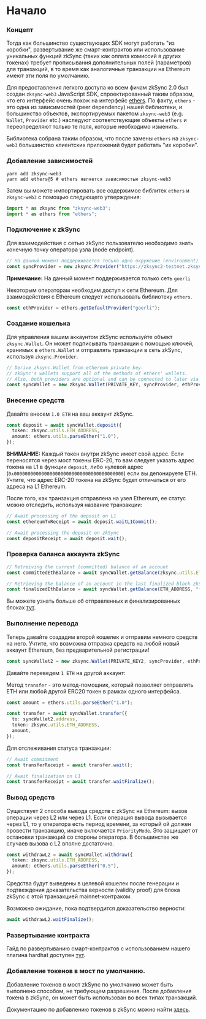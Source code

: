 # Начало

### Концепт <a href="#concept" id="concept"></a>

Тогда как большинство существующих SDK могут работать "из коробки", развертывание же смарт-контрактов или использование уникальных функций zkSync (таких как оплата комиссий в других токенах) требует прописывания дополнительных полей (параметров) для транзакций, в то время как аналогичные транзакции на Ethereum имеют эти поля по умолчанию.

Для предоставления легкого доступа ко всем фичам zkSync 2.0 был создан `zksync-web3` JavaScript SDK, спроектированный таким образом, что его интерфейс очень похож на интерфейс [ethers](https://docs.ethers.io/v5/). По факту, `ethers` - это одна из зависимостей (peer dependency) нашей библиотеки, и большинство объектов, экспортируемых пакетом `zksync-web3` (e.g. `Wallet`, `Provider` etc.) наследуют соответствующие объекты `ethers` и переопределяют только те поля, которые необходимо изменить.

Библиотека собрана таким образом, что после замены `ethers` на `zksync-web3` большинство клиентских приложений будет работать "их коробки".

### Добавление зависимостей <a href="#adding-dependencies" id="adding-dependencies"></a>

```shell
yarn add zksync-web3
yarn add ethers@5 # ethers является зависимостью zksync-web3
```

Затем вы можете импортировать все содержимое библитек `ethers` и `zksync-web3` с помощью следующего утверждения:

```typescript
import * as zksync from "zksync-web3";
import * as ethers from "ethers";
```

### Подключение к zkSync <a href="#connecting-to-zksync" id="connecting-to-zksync"></a>

Для взаимодействия с сетью zkSync пользователю необходимо знать конечную точку оператора узла (node endpoint).

```typescript
// На данный момент поддерживается только одно окружение (environment)
const syncProvider = new zksync.Provider("https://zksync2-testnet.zksync.dev");
```

**Примечание:** На данный момент поддерживается только сеть `goerli`

Некоторым операторам необходим доступ к сети Ethereum. Для взаимодействия с Ethereum следует использовать библиотеку `ethers`.

```typescript
const ethProvider = ethers.getDefaultProvider("goerli");
```

### Создание кошелька <a href="#creating-a-wallet" id="creating-a-wallet"></a>

Для управления вашим аккаунтом zkSync используйте объект `zksync.Wallet`. Он может подписывать транзакции с помощью ключей, хранимых в `ethers.Wallet` и отправлять транзакции в сеть zkSync, используя `zksync.Provider`.

```typescript
// Derive zksync.Wallet from ethereum private key.
// zkSync's wallets support all of the methods of ethers' wallets.
// Also, both providers are optional and can be connected to later via `connect` and `connectToL1`.
const syncWallet = new zksync.Wallet(PRIVATE_KEY, syncProvider, ethProvider);
```

### Внесение средств <a href="#depositing-funds" id="depositing-funds"></a>

Давайте внесем `1.0 ETH` на ваш аккаунт zkSync.

```typescript
const deposit = await syncWallet.deposit({
  token: zksync.utils.ETH_ADDRESS,
  amount: ethers.utils.parseEther("1.0"),
});
```

**ВНИМАНИЕ:** Каждый токен внутри zkSync имеет свой адрес. Если переносятся через мост токены ERC-20, то вам следует указать адрес токена на L1 в функции `deposit`, либо нулевой адрес (`0x0000000000000000000000000000000000000000`) если вы депонируете ETH. Учтите, что адрес ERC-20 токена на zkSync будет отличаться от его адреса на L1 Ethereum.

После того, как транзакция отправлена на узел Ethereum, ее статус можно отследить, используя название транзакции:

```typescript
// Await processing of the deposit on L1
const ethereumTxReceipt = await deposit.waitL1Commit();

// Await processing the deposit on zkSync
const depositReceipt = await deposit.wait();
```

### Проверка баланса аккаунта zkSync <a href="#checking-zksync-account-balance" id="checking-zksync-account-balance"></a>

```typescript
// Retreiving the current (committed) balance of an account
const committedEthBalance = await syncWallet.getBalance(zksync.utils.ETH_ADDRESS);

// Retrieving the balance of an account in the last finalized block zkSync.md#confirmations-and-finality
const finalizedEthBalance = await syncWallet.getBalance(ETH_ADDRESS, "finalized");
```

Вы можете узнать больше об отправленных и финализированных блоках [тут](broken-reference).

### Выполнение перевода <a href="#performing-a-transfer" id="performing-a-transfer"></a>

Теперь давайте создадим второй кошелек и отправим немного средств на него. Учтите, что возможна отправка средств на любой новый аккаунт Ethereum, без предварительной регистрации!

```typescript
const syncWallet2 = new zksync.Wallet(PRIVATE_KEY2, syncProvider, ethProvider);
```

Давайте переведем `1 ETH` на другой аккаунт:

Метод `transfer` - это метод-помощник, который позволяет отправлять ETH или любой другой ERC20 токен в рамках одного интерфейса.

```typescript
const amount = ethers.utils.parseEther("1.0");

const transfer = await syncWallet.transfer({
  to: syncWallet2.address,
  token: zksync.utils.ETH_ADDRESS,
  amount,
});
```

Для отслеживания статуса транзакции:

```typescript
// Await commitment
const transferReceipt = await transfer.wait();

// Await finalization on L1
const transferReceipt = await transfer.waitFinalize();
```

### Вывод средств <a href="#withdrawing-funds" id="withdrawing-funds"></a>

Существует 2 способа вывода средств с zkSync на Ethereum: вызов операции через L2 или через L1. Если операция вывода вызывается через L1, то у оператора есть период времени, за который ой должен провести транзакцию, иначе включается `PriorityMode`. Это защищает от остановки транзакций со стороны оператора. В большинстве же случаев вызова с L2 вполне достаточно.

```typescript
const withdrawL2 = await syncWallet.withdraw({
  token: zksync.utils.ETH_ADDRESS,
  amount: ethers.utils.parseEther("0.5"),
});
```

Средства будут выведены в целевой кошелек после генерации и подтвеждения доказательства верности (validity proof) для блока zkSync с этой транзакцией mainnet-контраком.

Возможно ожидание, пока подтвердится доказательство верности:

```typescript
await withdrawL2.waitFinalize();
```

### Развертывание контракта <a href="#deploying-a-contract" id="deploying-a-contract"></a>

Гайд по развертыванию смарт-контрактов с использованием нашего плагина hardhat доступен [тут](https://v2-docs.zksync.io/api/hardhat).

### Добавление токенов в мост по умолчанию. <a href="#adding-tokens-to-the-standard-bridge" id="adding-tokens-to-the-standard-bridge"></a>

Добавление токенов в мост zkSync по умолчанию может быть выполнено способом, не требующем разрешения. После добавления токена в zkSync, он может быть использован во всех типах транзакций.

Документацию по добавлению токенов в zkSync можно найти [здесь](https://v2-docs.zksync.io/api/js/accounts-l1-l2.html#adding-native-token-to-zksync).
